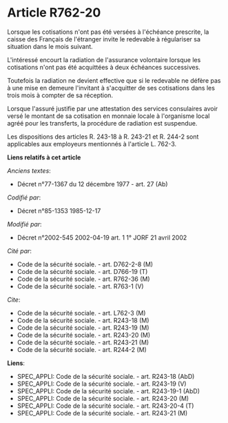 # Article R762-20

Lorsque les cotisations n'ont pas été versées à l'échéance prescrite, la caisse des Français de l'étranger invite le
redevable à régulariser sa situation dans le mois suivant. 

L'intéressé encourt la radiation de l'assurance volontaire lorsque les cotisations n'ont pas été acquittées à deux échéances
successives. 

Toutefois la radiation ne devient effective que si le redevable ne défère pas à une mise en demeure l'invitant à s'acquitter
de ses cotisations dans les trois mois à compter de sa réception. 

Lorsque l'assuré justifie par une attestation des services consulaires avoir versé le montant de sa cotisation en monnaie
locale à l'organisme local agréé pour les transferts, la procédure de radiation est suspendue. 

Les dispositions des articles R. 243-18 à R. 243-21 et R. 244-2 sont applicables aux employeurs mentionnés à l'article L.
762-3.

**Liens relatifs à cet article**

_Anciens textes_:

  - Décret n°77-1367 du 12 décembre 1977 - art. 27 (Ab)

_Codifié par_:

  - Décret n°85-1353 1985-12-17

_Modifié par_:

  - Décret n°2002-545 2002-04-19 art. 1 1° JORF 21 avril 2002

_Cité par_:

  - Code de la sécurité sociale. - art. D762-2-8 (M)
  - Code de la sécurité sociale. - art. D766-19 (T)
  - Code de la sécurité sociale. - art. R762-36 (M)
  - Code de la sécurité sociale. - art. R763-1 (V)

_Cite_:

  - Code de la sécurité sociale. - art. L762-3 (M)
  - Code de la sécurité sociale. - art. R243-18 (M)
  - Code de la sécurité sociale. - art. R243-19 (M)
  - Code de la sécurité sociale. - art. R243-20 (M)
  - Code de la sécurité sociale. - art. R243-21 (M)
  - Code de la sécurité sociale. - art. R244-2 (M)

**Liens**:

  - SPEC_APPLI: Code de la sécurité sociale. - art. R243-18 (AbD)
  - SPEC_APPLI: Code de la sécurité sociale. - art. R243-19 (V)
  - SPEC_APPLI: Code de la sécurité sociale. - art. R243-19-1 (AbD)
  - SPEC_APPLI: Code de la sécurité sociale. - art. R243-20 (M)
  - SPEC_APPLI: Code de la sécurité sociale. - art. R243-20-4 (T)
  - SPEC_APPLI: Code de la sécurité sociale. - art. R243-21 (M)
